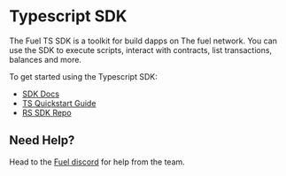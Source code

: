 # Typescript SDK

The Fuel TS SDK is a toolkit for build dapps on The fuel network. You can use the SDK to execute scripts, interact with contracts, list transactions, balances and more.

To get started using the Typescript SDK:

- [SDK Docs](https://fuellabs.github.io/fuels-ts/)
- [TS Quickstart Guide](https://fuellabs.github.io/fuels-ts/QUICKSTART.html)
- [RS SDK Repo](https://github.com/FuelLabs/fuels-ts)

## Need Help?

Head to the [Fuel discord](https://discord.com/invite/fuelnetwork) for help from the team.
